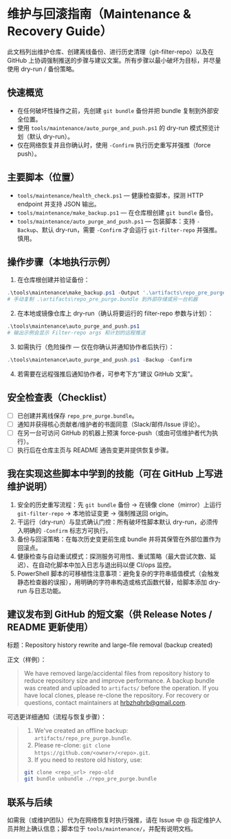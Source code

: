 # 维护与回滚指南（Maintenance & Recovery Guide）

此文档列出维护仓库、创建离线备份、进行历史清理（git-filter-repo）以及在 GitHub 上协调强制推送的步骤与建议文案。所有步骤以最小破坏为目标，并尽量使用 dry-run / 备份策略。

## 快速概览
- 在任何破坏性操作之前，先创建 `git bundle` 备份并把 bundle 复制到外部安全位置。
- 使用 `tools/maintenance/auto_purge_and_push.ps1` 的 dry-run 模式预览计划（默认 dry-run）。
- 仅在网络恢复并且你确认时，使用 `-Confirm` 执行历史重写并强推（force push）。

## 主要脚本（位置）
- `tools/maintenance/health_check.ps1` — 健康检查脚本，探测 HTTP endpoint 并支持 JSON 输出。
- `tools/maintenance/make_backup.ps1` — 在仓库根创建 `git bundle` 备份。
- `tools/maintenance/auto_purge_and_push.ps1` — 包装脚本：支持 `-Backup`、默认 dry-run，需要 `-Confirm` 才会运行 `git-filter-repo` 并强推。慎用。

## 操作步骤（本地执行示例）
1. 在仓库根创建并验证备份：

```powershell
.\tools\maintenance\make_backup.ps1 -Output '.\artifacts\repo_pre_purge.bundle'
# 手动复制 .\artifacts\repo_pre_purge.bundle 到外部存储或另一台机器
```

2. 在本地或镜像仓库上 dry-run（确认将要运行的 filter-repo 参数与计划）：

```powershell
.\tools\maintenance\auto_purge_and_push.ps1
# 输出示例会显示 Filter-repo args 和计划的远程推送
```

3. 如需执行（危险操作 — 仅在你确认并通知协作者后执行）：

```powershell
.\tools\maintenance\auto_purge_and_push.ps1 -Backup -Confirm
```

4. 若需要在远程强推后通知协作者，可参考下方“建议 GitHub 文案”。

## 安全检查表（Checklist）
- [ ] 已创建并离线保存 `repo_pre_purge.bundle`。
- [ ] 通知并获得核心贡献者/维护者的书面同意（Slack/邮件/Issue 评论）。
- [ ] 在另一台可访问 GitHub 的机器上预演 force-push（或由可信维护者代为执行）。
- [ ] 执行后在仓库主页与 README 通告变更并提供恢复步骤。

## 我在实现这些脚本中学到的技能（可在 GitHub 上写进维护说明）
1. 安全的历史重写流程：先 `git bundle` 备份 → 在镜像 clone（mirror）上运行 `git-filter-repo` → 本地验证变更 → 强制推送回 origin。
2. 干运行（dry-run）与显式确认门控：所有破坏性脚本默认 dry-run，必须传入明确的 `-Confirm` 标志方可执行。
3. 备份与回滚策略：在每次历史变更前生成 bundle 并将其保管在外部位置作为回滚点。
4. 健康检查与自动重试模式：探测服务可用性、重试策略（最大尝试次数、延迟）、在自动化脚本中加入日志与退出码以便 CI/ops 监控。
5. PowerShell 脚本的可移植性注意事项：避免复杂的字符串插值模式（会触发静态检查器的误报），用明确的字符串构造或格式函数代替，给脚本添加 dry-run 与日志功能。

## 建议发布到 GitHub 的短文案（供 Release Notes / README 更新使用）
标题：Repository history rewrite and large-file removal (backup created)

正文（样例）：
> We have removed large/accidental files from repository history to reduce repository size and improve performance. A backup bundle was created and uploaded to `artifacts/` before the operation. If you have local clones, please re-clone the repository. For recovery or questions, contact maintainers at hrbzhqhrb@gmail.com.

可选更详细通知（流程与恢复步骤）：
> 1) We've created an offline backup: `artifacts/repo_pre_purge.bundle`.
> 2) Please re-clone: `git clone https://github.com/<owner>/<repo>.git`.
> 3) If you need to restore old history, use:
> ```bash
> git clone <repo_url> repo-old
> git bundle unbundle ./repo_pre_purge.bundle
> ```

## 联系与后续
如需我（或维护团队）代为在网络恢复时执行强推，请在 Issue 中 @ 指定维护人员并附上确认信息；脚本位于 `tools/maintenance/`，并配有说明文档。
